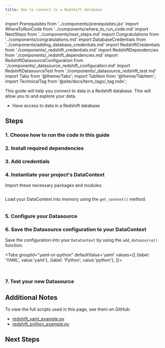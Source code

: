 ```yaml
---
title: How to connect to a Redshift database
---
```

import Prerequisites from '../components/prerequisites.jsx'
import WhereToRunCode from '../components/where_to_run_code.md'
import NextSteps from '../components/next_steps.md'
import Congratulations from '../components/congratulations.md'
import DatabaseCredentials from '../components/adding_database_credentials.md'
import RedshiftCredentials from './components/_redshift_credentials.md'
import RedshiftDependencies from './components/_redshift_dependencies.md'
import RedshiftDatasourceConfiguration from './components/_datasource_redshift_configuration.md'
import RedshiftDatasourceTest from './components/_datasource_redshift_test.md'
import Tabs from '@theme/Tabs';
import TabItem from '@theme/TabItem';
import TechnicalTag from '@site/docs/term_tags/_tag.mdx';

This guide will help you connect to data in a Redshift database.
This will allow you to <TechnicalTag tag="validation" text="Validate" /> and explore your data.

<Prerequisites>

- Have access to data in a Redshift database

</Prerequisites>

## Steps

### 1. Choose how to run the code in this guide

<WhereToRunCode />

### 2. Install required dependencies

<RedshiftDependencies />

### 3. Add credentials

<DatabaseCredentials />

<RedshiftCredentials />

### 4. Instantiate your project's DataContext

Import these necessary packages and modules.

```python name="tests/integration/docusaurus/connecting_to_your_data/database/redshift_yaml_example.py imports"
```

Load your DataContext into memory using the `get_context()` method.

```python name="tests/integration/docusaurus/connecting_to_your_data/database/redshift_yaml_example.py get_context"
```

### 5. Configure your Datasource

<RedshiftDatasourceConfiguration />

### 6. Save the Datasource configuration to your DataContext

Save the configuration into your `DataContext` by using the `add_datasource()` function.

<Tabs
  groupId="yaml-or-python"
  defaultValue='yaml'
  values={[
  {label: 'YAML', value:'yaml'},
  {label: 'Python', value:'python'},
  ]}>

<TabItem value="yaml">

```python name="tests/integration/docusaurus/connecting_to_your_data/database/redshift_yaml_example.py test datasource config"
```

</TabItem>

<TabItem value="python">

```python name="tests/integration/docusaurus/connecting_to_your_data/database/redshift_python_example.py test datasource config"
```

</TabItem>

</Tabs>

### 7. Test your new Datasource

<RedshiftDatasourceTest />



<Congratulations />

## Additional Notes

To view the full scripts used in this page, see them on GitHub:

- [redshift_yaml_example.py](https://github.com/great-expectations/great_expectations/blob/develop/tests/integration/docusaurus/connecting_to_your_data/database/redshift_yaml_example.py)
- [redshift_python_example.py](https://github.com/great-expectations/great_expectations/blob/develop/tests/integration/docusaurus/connecting_to_your_data/database/redshift_python_example.py)

## Next Steps

<NextSteps />
